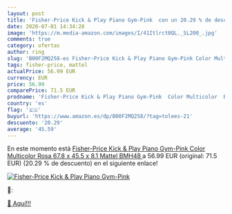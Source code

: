 ```yaml
---
layout: post
title: 'Fisher-Price Kick & Play Piano Gym-Pink  con un 20.29 % de descuento'
date: 2020-07-01 14:34:28
image: 'https://m.media-amazon.com/images/I/41Itlrct0QL._SL200_.jpg'
comments: true
category: ofertas
author: ring
slug: 'B00F2MQ258-es Fisher-Price Kick & Play Piano Gym-Pink Color Multicolor...'
tags: fisher-price, mattel
actualPrice: 56.99 EUR
currency: EUR
price: 56.99
comparePrice: 71.5 EUR
prodname: 'Fisher-Price Kick & Play Piano Gym-Pink  Color Multicolor  Rosa   67.8 x 45.5 x 8.1  Mattel BMH48 '
country: 'es'
flag: '🇪🇸'
buyurl: 'https://www.amazon.es/dp/B00F2MQ258/?tag=tolees-21'
descuento: '20.29'
average: '45.59'
---
```


En este momento está [Fisher-Price Kick & Play Piano Gym-Pink  Color Multicolor  Rosa   67.8 x 45.5 x 8.1  Mattel BMH48 ](https://www.amazon.es/dp/B00F2MQ258/?tag=tolees-21) a 56.99 EUR (original: 71.5 EUR) (20.29 %  de descuento) en el siguiente enlace!

[![Fisher-Price Kick & Play Piano Gym-Pink ](https://m.media-amazon.com/images/I/41Itlrct0QL._SL200_.jpg)](https://www.amazon.es/dp/B00F2MQ258/?tag=tolees-21)

🔎:


[🛒 Aquí!!!](https://www.amazon.es/dp/B00F2MQ258/?tag=tolees-21)
